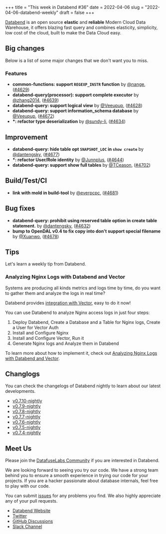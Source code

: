 +++
title = "This week in Databend #36"
date = 2022-04-06
slug = "2022-04-06-databend-weekly"
draft = false
+++

[Databend](https://github.com/datafuselabs/databend) is an open source **elastic** and **reliable** Modern Cloud Data Warehouse, it offers blazing fast query and combines elasticity, simplicity, low cost of the cloud, built to make the Data Cloud easy.

## Big changes

Below is a list of some major changes that we don't want you to miss.

### Features

- **common-functions:  support `REGEXP_INSTR` function** by [@nange](https://github.com/nange), ([#4629](https://github.com/datafuselabs/databend/pull/4629))
- **databend-query(processor): support complete executor** by [@zhang2014](https://github.com/zhang2014), ([#4639](https://github.com/datafuselabs/databend/pull/4639))
- **databend-query: support logical view** by [@Veeupup](https://github.com/Veeupup), ([#4628](https://github.com/datafuselabs/databend/pull/4628))
- **databend-query: support information_schema database** by [@Veeupup](https://github.com/Veeupup), ([#4672](https://github.com/datafuselabs/databend/pull/4672))
- **\*: refactor type deserialization** by [@sundy-li](https://github.com/sundy-li), ([#4634](https://github.com/datafuselabs/databend/pull/4634))

## Improvement

- **databend-query: hide table opt `SNAPSHOT_LOC` in `show create`** by [@dantengsky](https://github.com/dantengsky), ([#4677](https://github.com/datafuselabs/databend/pull/4677))
- **\*: refactor User/Role identity** by [@Junnplus](https://github.com/Junnplus), ([#4644](https://github.com/datafuselabs/databend/pull/4644))
- **databend-query: support show full tables** by [@TCeason](https://github.com/TCeason), ([#4702](https://github.com/datafuselabs/databend/pull/4702))

## Build/Test/CI

- **link with mold in build-tool** by [@everpcpc](https://github.com/everpcpc), ([#4681](https://github.com/datafuselabs/databend/pull/4681))

## Bug fixes

- **databend-query: prohibit using reserved table option in create table statement.** by [@dantengsky](https://github.com/dantengsky), ([#4632](https://github.com/datafuselabs/databend/pull/4632))
- **bump to OpenDAL v0.4 to fix copy into don't support special filename** by [@Xuanwo](https://github.com/Xuanwo), ([#4678](https://github.com/datafuselabs/databend/pull/4678))

## Tips

Let's learn a weekly tip from Databend.

### Analyzing Nginx Logs with Databend and Vector

Systems are producing all kinds metrics and logs time by time, do you want to gather them and analyze the logs in real time?

Databend provides [integration with Vector](https://databend.rs/doc/integrations/vector), easy to do it now!

You can use Databend to analyze Nginx access logs in just four steps:

1. Deploy Databend, Create a Database and a Table for Nginx logs, Create a User for Vector Auth
2. Install and Configure Nginx
3. Install and Configure Vector, Run it
4. Generate Nginx logs and Analyze them in Databend

To learn more about how to implement it, check out [Analyzing Nginx Logs with Databend and Vector](https://databend.rs/doc/learn/analyze-nginx-logs-with-databend-and-vector).

## Changlogs

You can check the changelogs of Databend nightly to learn about our latest developments.

- [v0.7.10-nightly](https://github.com/datafuselabs/databend/releases/tag/v0.7.10-nightly)
- [v0.7.9-nightly](https://github.com/datafuselabs/databend/releases/tag/v0.7.9-nightly)
- [v0.7.8-nightly](https://github.com/datafuselabs/databend/releases/tag/v0.7.8-nightly)
- [v0.7.7-nightly](https://github.com/datafuselabs/databend/releases/tag/v0.7.7-nightly)
- [v0.7.6-nightly](https://github.com/datafuselabs/databend/releases/tag/v0.7.6-nightly)
- [v0.7.5-nightly](https://github.com/datafuselabs/databend/releases/tag/v0.7.5-nightly)
- [v0.7.4-nightly](https://github.com/datafuselabs/databend/releases/tag/v0.7.4-nightly)

## Meet Us

Please join the [DatafuseLabs Community](https://github.com/datafuselabs/) if you are interested in Databend.

We are looking forward to seeing you try our code. We have a strong team behind you to ensure a smooth experience in trying our code for your projects.
If you are a hacker passionate about database internals, feel free to play with our code.

You can submit [issues](https://github.com/datafuselabs/databend/issues) for any problems you find. We also highly appreciate any of your pull requests.

- [Databend Website](https://databend.rs)
- [Twitter](https://twitter.com/Datafuse_Labs)
- [GitHub Discussions](https://github.com/datafuselabs/databend/discussions)
- [Slack Channel](https://link.databend.rs/join-slack)
